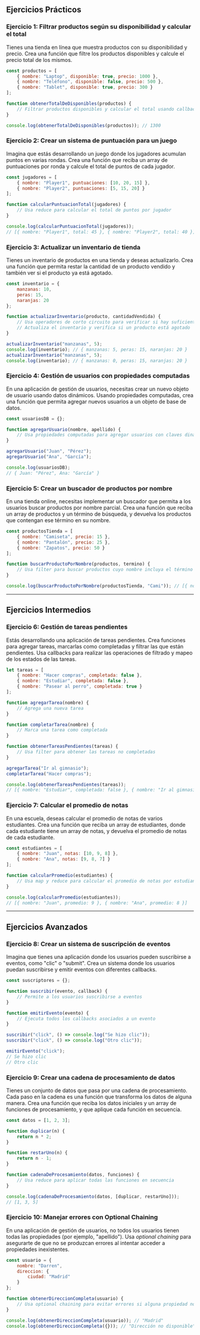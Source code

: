 ## Ejercicios Prácticos

### Ejercicio 1: Filtrar productos según su disponibilidad y calcular el total
Tienes una tienda en línea que muestra productos con su disponibilidad y precio. Crea una función que filtre los productos disponibles y calcule el precio total de los mismos.

```javascript
const productos = [
    { nombre: "Laptop", disponible: true, precio: 1000 },
    { nombre: "Teléfono", disponible: false, precio: 500 },
    { nombre: "Tablet", disponible: true, precio: 300 }
];

function obtenerTotalDeDisponibles(productos) {
    // Filtrar productos disponibles y calcular el total usando callbacks y reduce
}

console.log(obtenerTotalDeDisponibles(productos)); // 1300
```

### Ejercicio 2: Crear un sistema de puntuación para un juego
Imagina que estás desarrollando un juego donde los jugadores acumulan puntos en varias rondas. Crea una función que reciba un array de puntuaciones por ronda y calcule el total de puntos de cada jugador.

```javascript
const jugadores = [
    { nombre: "Player1", puntuaciones: [10, 20, 15] },
    { nombre: "Player2", puntuaciones: [5, 15, 20] }
];

function calcularPuntuacionTotal(jugadores) {
    // Usa reduce para calcular el total de puntos por jugador
}

console.log(calcularPuntuacionTotal(jugadores)); 
// [{ nombre: "Player1", total: 45 }, { nombre: "Player2", total: 40 }]
```

### Ejercicio 3: Actualizar un inventario de tienda
Tienes un inventario de productos en una tienda y deseas actualizarlo. Crea una función que permita restar la cantidad de un producto vendido y también ver si el producto ya está agotado.

```javascript
const inventario = {
    manzanas: 10,
    peras: 15,
    naranjas: 20
};

function actualizarInventario(producto, cantidadVendida) {
    // Usa operadores de corto circuito para verificar si hay suficientes productos
    // Actualiza el inventario y verifica si un producto está agotado
}

actualizarInventario("manzanas", 5);
console.log(inventario); // { manzanas: 5, peras: 15, naranjas: 20 }
actualizarInventario("manzanas", 5);
console.log(inventario); // { manzanas: 0, peras: 15, naranjas: 20 }
```

### Ejercicio 4: Gestión de usuarios con propiedades computadas
En una aplicación de gestión de usuarios, necesitas crear un nuevo objeto de usuario usando datos dinámicos. Usando propiedades computadas, crea una función que permita agregar nuevos usuarios a un objeto de base de datos.

```javascript
const usuariosDB = {};

function agregarUsuario(nombre, apellido) {
    // Usa propiedades computadas para agregar usuarios con claves dinámicas
}

agregarUsuario("Juan", "Pérez");
agregarUsuario("Ana", "García");

console.log(usuariosDB);
// { Juan: "Pérez", Ana: "García" }
```

### Ejercicio 5: Crear un buscador de productos por nombre
En una tienda online, necesitas implementar un buscador que permita a los usuarios buscar productos por nombre parcial. Crea una función que reciba un array de productos y un término de búsqueda, y devuelva los productos que contengan ese término en su nombre.

```javascript
const productosTienda = [
    { nombre: "Camiseta", precio: 15 },
    { nombre: "Pantalón", precio: 25 },
    { nombre: "Zapatos", precio: 50 }
];

function buscarProductoPorNombre(productos, termino) {
    // Usa filter para buscar productos cuyo nombre incluya el término
}

console.log(buscarProductoPorNombre(productosTienda, "Cami")); // [{ nombre: "Camiseta", precio: 15 }]
```

---

## Ejercicios Intermedios

### Ejercicio 6: Gestión de tareas pendientes
Estás desarrollando una aplicación de tareas pendientes. Crea funciones para agregar tareas, marcarlas como completadas y filtrar las que están pendientes. Usa callbacks para realizar las operaciones de filtrado y mapeo de los estados de las tareas.

```javascript
let tareas = [
    { nombre: "Hacer compras", completada: false },
    { nombre: "Estudiar", completada: false },
    { nombre: "Pasear al perro", completada: true }
];

function agregarTarea(nombre) {
    // Agrega una nueva tarea
}

function completarTarea(nombre) {
    // Marca una tarea como completada
}

function obtenerTareasPendientes(tareas) {
    // Usa filter para obtener las tareas no completadas
}

agregarTarea("Ir al gimnasio");
completarTarea("Hacer compras");

console.log(obtenerTareasPendientes(tareas)); 
// [{ nombre: "Estudiar", completada: false }, { nombre: "Ir al gimnasio", completada: false }]
```

### Ejercicio 7: Calcular el promedio de notas
En una escuela, deseas calcular el promedio de notas de varios estudiantes. Crea una función que reciba un array de estudiantes, donde cada estudiante tiene un array de notas, y devuelva el promedio de notas de cada estudiante.

```javascript
const estudiantes = [
    { nombre: "Juan", notas: [10, 9, 8] },
    { nombre: "Ana", notas: [9, 8, 7] }
];

function calcularPromedio(estudiantes) {
    // Usa map y reduce para calcular el promedio de notas por estudiante
}

console.log(calcularPromedio(estudiantes));
// [{ nombre: "Juan", promedio: 9 }, { nombre: "Ana", promedio: 8 }]
```

---

## Ejercicios Avanzados

### Ejercicio 8: Crear un sistema de suscripción de eventos
Imagina que tienes una aplicación donde los usuarios pueden suscribirse a eventos, como "clic" o "submit". Crea un sistema donde los usuarios puedan suscribirse y emitir eventos con diferentes callbacks.

```javascript
const suscriptores = {};

function suscribir(evento, callback) {
    // Permite a los usuarios suscribirse a eventos
}

function emitirEvento(evento) {
    // Ejecuta todos los callbacks asociados a un evento
}

suscribir("click", () => console.log("Se hizo clic"));
suscribir("click", () => console.log("Otro clic"));

emitirEvento("click");
// Se hizo clic
// Otro clic
```

### Ejercicio 9: Crear una cadena de procesamiento de datos
Tienes un conjunto de datos que pasa por una cadena de procesamiento. Cada paso en la cadena es una función que transforma los datos de alguna manera. Crea una función que reciba los datos iniciales y un array de funciones de procesamiento, y que aplique cada función en secuencia.

```javascript
const datos = [1, 2, 3];

function duplicar(n) {
    return n * 2;
}

function restarUno(n) {
    return n - 1;
}

function cadenaDeProcesamiento(datos, funciones) {
    // Usa reduce para aplicar todas las funciones en secuencia
}

console.log(cadenaDeProcesamiento(datos, [duplicar, restarUno]));
// [1, 3, 5]
```

### Ejercicio 10: Manejar errores con Optional Chaining
En una aplicación de gestión de usuarios, no todos los usuarios tienen todas las propiedades (por ejemplo, "apellido"). Usa *optional chaining* para asegurarte de que no se produzcan errores al intentar acceder a propiedades inexistentes.

```javascript
const usuario = {
    nombre: "Darren",
    direccion: {
        ciudad: "Madrid"
    }
};

function obtenerDireccionCompleta(usuario) {
    // Usa optional chaining para evitar errores si alguna propiedad no existe
}

console.log(obtenerDireccionCompleta(usuario)); // "Madrid"
console.log(obtenerDireccionCompleta({})); // "Dirección no disponible"